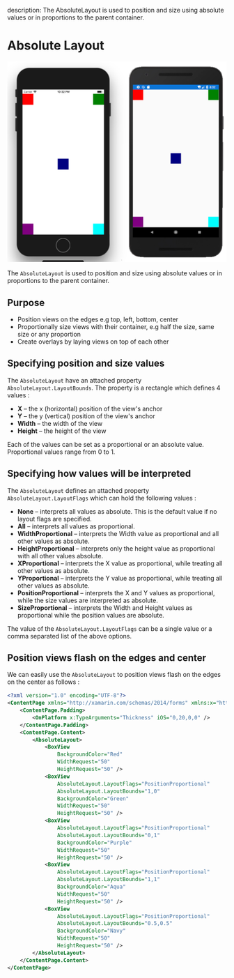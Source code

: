 description: The AbsoluteLayout is used to position and size using absolute values or in proportions to the parent container.


# Absolute Layout

![Absolute Layout](../images/layouts/absolute-layout.png)

The `AbsoluteLayout` is used to position and size using absolute values or in proportions to the parent container.

## Purpose

* Position views on the edges e.g top, left, bottom, center
* Proportionally size views with their container, e.g half the size, same size or any proportion
* Create overlays by laying views on top of each other

## Specifying position and size values

The `AbsoluteLayout` have an attached property `AbsoluteLayout.LayoutBounds`. The property is a rectangle which defines 4 values :

* **X** – the x (horizontal) position of the view's anchor
* **Y** – the y (vertical) position of the view's anchor
* **Width** – the width of the view
* **Height** – the height of the view

Each of the values can be set as a proportional or an absolute value. Proportional values range from 0 to 1.

## Specifying how values will be interpreted

The `AbsoluteLayout` defines an attached property `AbsoluteLayout.LayoutFlags` which can hold the following values :

* **None** – interprets all values as absolute. This is the default value if no layout flags are specified.
* **All** – interprets all values as proportional.
* **WidthProportional** – interprets the Width value as proportional and all other values as absolute.
* **HeightProportional** – interprets only the height value as proportional with all other values absolute.
* **XProportional** – interprets the X value as proportional, while treating all other values as absolute.
* **YProportional** – interprets the Y value as proportional, while treating all other values as absolute.
* **PositionProportional** – interprets the X and Y values as proportional, while the size values are interpreted as absolute.
* **SizeProportional** – interprets the Width and Height values as proportional while the position values are absolute.

The value of the `AbsoluteLayout.LayoutFlags` can be a single value or a comma separated list of the above options.

## Position views flash on the edges and center

We can easily use the `AbsoluteLayout` to position views flash on the edges on the center as follows :

```xml
<?xml version="1.0" encoding="UTF-8"?>
<ContentPage xmlns="http://xamarin.com/schemas/2014/forms" xmlns:x="http://schemas.microsoft.com/winfx/2009/xaml" x:Class="LayoutSample.MediaPlayerPage">
    <ContentPage.Padding>
        <OnPlatform x:TypeArguments="Thickness" iOS="0,20,0,0" />
    </ContentPage.Padding>
    <ContentPage.Content>
        <AbsoluteLayout>
            <BoxView 
                BackgroundColor="Red" 
                WidthRequest="50" 
                HeightRequest="50" />
            <BoxView 
                AbsoluteLayout.LayoutFlags="PositionProportional"
                AbsoluteLayout.LayoutBounds="1,0"
                BackgroundColor="Green" 
                WidthRequest="50" 
                HeightRequest="50" />
            <BoxView 
                AbsoluteLayout.LayoutFlags="PositionProportional"
                AbsoluteLayout.LayoutBounds="0,1"
                BackgroundColor="Purple" 
                WidthRequest="50" 
                HeightRequest="50" />
            <BoxView 
                AbsoluteLayout.LayoutFlags="PositionProportional"
                AbsoluteLayout.LayoutBounds="1,1"
                BackgroundColor="Aqua" 
                WidthRequest="50" 
                HeightRequest="50" />
            <BoxView 
                AbsoluteLayout.LayoutFlags="PositionProportional"
                AbsoluteLayout.LayoutBounds="0.5,0.5"
                BackgroundColor="Navy" 
                WidthRequest="50" 
                HeightRequest="50" />            
        </AbsoluteLayout>
    </ContentPage.Content>
</ContentPage>
```